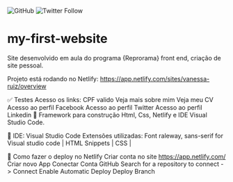 ![GitHub](https://img.shields.io/github/license/vlruiz108/my-first-website?style=plastic)
![Twitter Follow](https://img.shields.io/twitter/follow/Vanessa22607274?label=Seguir&style=social)
# my-first-website
Site desenvolvido em aula do programa {Reprorama} front end, criação de site pessoal.

Projeto está rodando no Netlify: https://app.netlify.com/sites/vanessa-ruiz/overview

:white_check_mark: Testes Acesso os links:
CPF valido
Veja mais sobre mim
Veja meu CV
Acesso ao perfil Facebook
Acesso ao perfil Twitter 
Acesso ao perfil Linkedin
:diamond_shape_with_a_dot_inside: Framework para construção
Html, Css, Netlify e IDE Visual Studio Code.

:diamond_shape_with_a_dot_inside: IDE: Visual Studio Code
Extensões utilizadas:
Font raleway, sans-serif for Visual studio code | HTML Snippets | CSS | 

:diamond_shape_with_a_dot_inside: Como fazer o deploy no Netlify
Criar conta no site https://app.netlify.com/
Criar novo App 
Conectar Conta GitHub
Search for a repository to connect -> Connect
Enable Automatic Deploy
Deploy Branch
